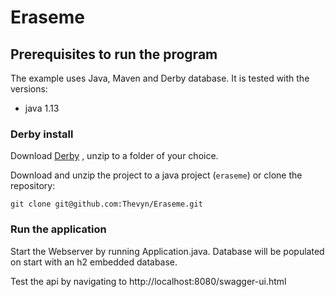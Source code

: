 # Eraseme
 
## Prerequisites to run the program
The example uses Java, Maven and Derby database. It is tested with the versions:

* java 1.13


### Derby install
Download [Derby](https://db.apache.org/derby/derby_downloads.html)
, unzip to a folder of your choice.


Download and unzip the project to a java project (`eraseme`) or clone the repository: 

```git clone git@github.com:Thevyn/Eraseme.git``` 


### Run the application

Start the Webserver by running Application.java. Database will be populated on start with an h2 embedded database. 

Test the api by navigating to http://localhost:8080/swagger-ui.html
